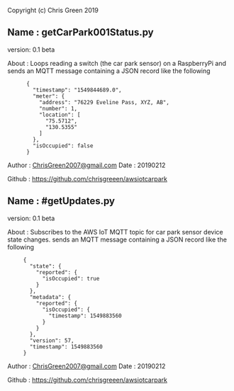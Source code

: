                                                                                       
 Copyright (c) Chris Green 2019

## Name   : getCarPark001Status.py
 version: 0.1 beta

 About  : Loops reading a switch (the car park sensor) on a RaspberryPi and 
          sends an MQTT message containing a JSON record like the following
          
          
          {
            "timestamp": "1549844689.0",
            "meter": {
              "address": "76229 Eveline Pass, XYZ, AB",
              "number": 1,
              "location": [
                "75.5712",
                "130.5355"
              ]
            },
            "isOccupied": false
          }

 Author : ChrisGreen2007@gmail.com
 Date   : 20190212

 Github : https://github.com/chrisgreeen/awsiotcarpark




## Name   : #getUpdates.py
 version: 0.1 beta

 About  : Subscribes to the AWS IoT MQTT topic for car park sensor device state changes.
          sends an MQTT message containing a JSON record like the following


         {
           "state": {
             "reported": {
               "isOccupied": true
             }
           },
           "metadata": {
             "reported": {
               "isOccupied": {
                 "timestamp": 1549883560
               }
             }
           },
           "version": 57,
           "timestamp": 1549883560
         }

 Author : ChrisGreen2007@gmail.com
 Date   : 20190212

 Github : https://github.com/chrisgreeen/awsiotcarpark


